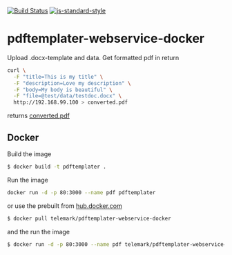 [![Build Status](https://travis-ci.org/telemark/pdftemplater-webservice-docker.svg?branch=master)](https://travis-ci.org/telemark/pdftemplater-webservice-docker)
[![js-standard-style](https://img.shields.io/badge/code%20style-standard-brightgreen.svg?style=flat)](https://github.com/feross/standard)
# pdftemplater-webservice-docker
Upload .docx-template and data. Get formatted pdf in return


```sh
curl \
  -F "title=This is my title" \
  -F "description=Love my description" \
  -F "body=My body is beautiful" \
  -F "file=@test/data/testdoc.docx" \
  http://192.168.99.100 > converted.pdf
```

returns [converted.pdf](test/data/converted.pdf)

## Docker

Build the image

```sh
$ docker build -t pdftemplater .
```

Run the image

```sh
docker run -d -p 80:3000 --name pdf pdftemplater
```

or use the prebuilt from [hub.docker.com](https://hub.docker.com/r/telemark/pdftemplater-webservice-docker)

```sh
$ docker pull telemark/pdftemplater-webservice-docker
```

and the run the image

```sh
$ docker run -d -p 80:3000 --name pdf telemark/pdftemplater-webservice-docker
```